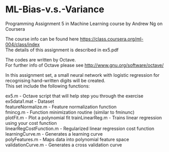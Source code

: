 ML-Bias-v.s.-Variance
=====================

Programming Assignment 5 in Machine Learning course by Andrew Ng on Coursera

The course info can be found here https://class.coursera.org/ml-004/class/index  
The details of this assignment is described in ex5.pdf

The codes are written by Octave.  
For further info of Octave please see http://www.gnu.org/software/octave/

In this assignment set, a small neural network with logistic regression for recognising hand-written digits will be created.  
This set include the following functions:  

ex5.m - Octave script that will help step you through the exercise  
ex5data1.mat - Dataset  
featureNormalize.m - Feature normalization function  
fmincg.m - Function minimization routine (similar to fminunc)  
plotFit.m - Plot a polynomial fit
trainLinearReg.m - Trains linear regression using your cost function  
linearRegCostFunction.m - Regularized linear regression cost function  
learningCurve.m - Generates a learning curve  
polyFeatures.m - Maps data into polynomial feature space  
validationCurve.m - Generates a cross validation curve
